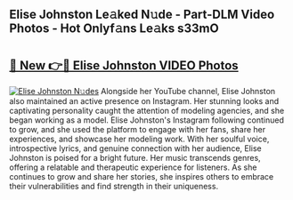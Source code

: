 ## Elise Johnston Le𝚊ked N𝚞de - Part-DLM Video Photos - Hot Onlyf𝚊ns Le𝚊ks s33mO

# <h2><a href="http://ac4540.deff.icu/?id=Elise+Johnston">🔗 New 👉🔴 Elise Johnston VIDEO Photos</a></h2>

[![Elise Johnston N𝚞des](https://i.imgur.com/rIISA9y.gif)](http://ac4540.deff.icu/?id=Elise+Johnston)
Alongside her YouTube channel, Elise Johnston also maintained an active presence on Instagram. Her stunning looks and captivating personality caught the attention of modeling agencies, and she began working as a model. Elise Johnston's Instagram following continued to grow, and she used the platform to engage with her fans, share her experiences, and showcase her modeling work. With her soulful voice, introspective lyrics, and genuine connection with her audience, Elise Johnston is poised for a bright future. Her music transcends genres, offering a relatable and therapeutic experience for listeners. As she continues to grow and share her stories, she inspires others to embrace their vulnerabilities and find strength in their uniqueness.
